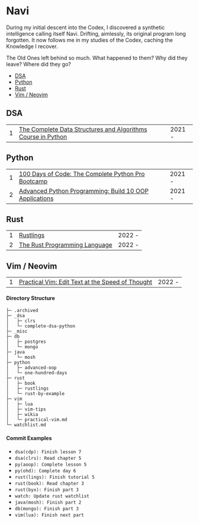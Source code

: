 # Navi
During my initial descent into the Codex, I discovered a synthetic intelligence calling itself Navi. Drifting, aimlessly, its original program long forgotten. It now follows me in my studies of the Codex, caching the Knowledge I recover.

The Old Ones left behind so much. What happened to them? Why did they leave? Where did they go?

<!-- MarkdownTOC levels="1,2,3" -->

- [DSA](#dsa)
- [Python](#python)
- [Rust](#rust)
- [Vim / Neovim](#vim--neovim)

<!-- /MarkdownTOC -->

## DSA
<table>
    <tr>
        <td>1</td>
        <td><a href="https://github.com/jxcrw/dokugaku/tree/main/_dsa/complete-dsa-python">The Complete Data Structures and Algorithms Course in Python</a></td>
        <td>2021 - </td>
    </tr>
</table>

## Python
<table>
    <tr>
        <td>1</td>
        <td><a href="https://github.com/jxcrw/dokugaku/tree/main/python/100-days-of-code">100 Days of Code: The Complete Python Pro Bootcamp</a></td>
        <td>2021 - </td>
    </tr>
    <tr>
        <td>2</td>
        <td><a href="https://github.com/jxcrw/dokugaku/tree/main/python/advanced-python-oop">Advanced Python Programming: Build 10 OOP Applications</a></td>
        <td>2021 - </td>
    </tr>
</table>

## Rust
<table>
    <tr>
        <td>1</td>
        <td><a href="https://github.com/jxcrw/dokugaku/tree/main/rust/rustlings">Rustlings</a></td>
        <td>2022 - </td>
    </tr>
    <tr>
        <td>2</td>
        <td><a href="https://github.com/jxcrw/dokugaku/tree/main/rust/book">The Rust Programming Language</a></td>
        <td>2022 - </td>
    </tr>
</table>


## Vim / Neovim
<table>
    <tr>
        <td>1</td>
        <td><a href="https://github.com/jxcrw/dokugaku/tree/main/vim/practical-vim.md">Practical Vim: Edit Text at the Speed of Thought</a></td>
        <td>2022 - </td>
    </tr>
</table>

#### Directory Structure
```
├─ .archived
├─ _dsa
│   ├─ clrs
│   └─ complete-dsa-python
├─ _misc
├─ db
│   ├─ postgres
│   └─ mongo
├─ java
│   └─ mosh
├─ python
│   ├─ advanced-oop
│   └─ one-hundred-days
├─ rust
│   ├─ book
│   ├─ rustlings
│   └─ rust-by-example
├─ vim
│   ├─ lua
│   ├─ vim-tips
│   ├─ wikia
│   └─ practical-vim.md
└─ watchlist.md
```

#### Commit Examples
- `dsa(cdp): Finish lesson 7`
- `dsa(clrs): Read chapter 5`
- `py(aoop): Complete lesson 5`
- `py(ohd): Complete day 6`
- `rust(lings): Finish tutorial 5`
- `rust(book): Read chapter 3`
- `rust(byx): Finish part 3`
- `watch: Update rust watchlist`
- `java(mosh): Finish part 2`
- `db(mongo): Finish part 3`
- `vim(lua): Finish next part`
